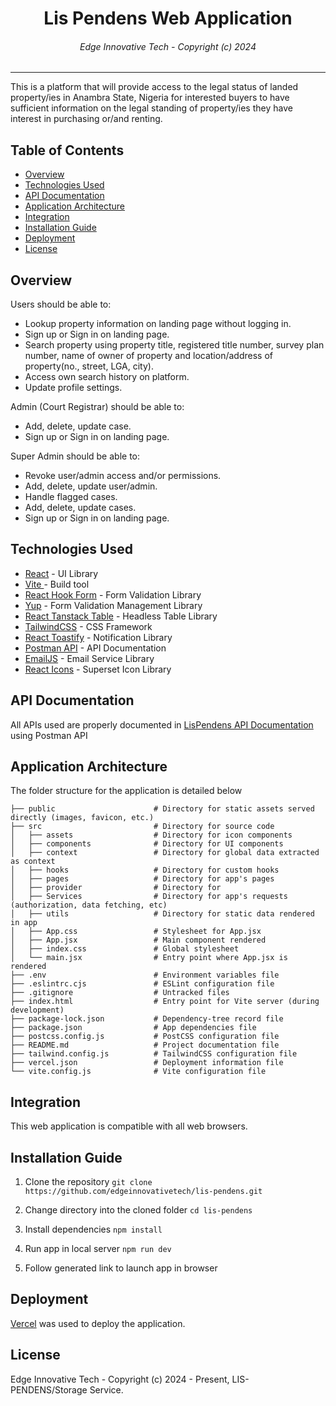 <div align="center">
    <h1>Lis Pendens  Web Application </h1>
    <h6>
        <i>Edge Innovative Tech - Copyright (c) 2024</i>
    </h6>
    <hr />
</div>

This is a platform that will provide access to the legal status of landed property/ies in Anambra State, Nigeria for interested buyers to have sufficient information on the legal standing of property/ies they have interest in purchasing or/and renting.

## Table of Contents

- [Overview](#overview)
- [Technologies Used](#technologies-used)
- [API Documentation](#api-documentation)
- [Application Architecture](#application-architecture)
- [Integration](#integration)
- [Installation Guide](#installation-guide)
- [Deployment](#deployment)
- [License](#License)
## Overview
Users should be able to: 
- Lookup property information on landing page without logging in.
- Sign up or Sign in on landing page.
- Search property using property title, registered title number, survey plan number, name of owner of property and location/address of property(no., street, LGA, city).
- Access own search history on platform.
- Update profile settings.

Admin (Court Registrar) should be able to:
- Add, delete, update case.
- Sign up or Sign in on landing page.

Super Admin should be able to:
- Revoke user/admin access and/or permissions.
- Add, delete, update user/admin.
- Handle flagged cases.
- Add, delete, update cases.
- Sign up or Sign in on landing page.

## Technologies Used
 + [React](https://react.dev) - UI Library
 + [Vite ](https://vitejs.dev/guide/) - Build tool
 + [React Hook Form](https://react-hook-form.com/) - Form Validation Library 
 + [Yup](https://github.com/jquense/yup/blob/master/README.md) - Form Validation Management Library
 + [React Tanstack Table](https://tanstack.com/table/v8/docs/adapters/react-table) - Headless Table Library
 + [TailwindCSS](https://tailwindcss.com/) - CSS Framework
 + [React Toastify](https://fkhadra.github.io/react-toastify/introduction/) - Notification Library
 + [Postman API](https://learning.postman.com/docs/introduction/overview/) - API Documentation
 + [EmailJS](https://www.emailjs.com/docs/) - Email Service Library
 + [React Icons](https://react-icons.github.io/react-icons/) - Superset Icon Library


## API Documentation
All APIs used are properly documented in [LisPendens API Documentation](https://documenter.getpostman.com/view/18112964/2s9YyqjNJN#b52f8c69-179b-4ccb-ac5f-00759b98c624) using Postman API

## Application Architecture
The folder structure for the application is detailed below
```
├── public                      # Directory for static assets served directly (images, favicon, etc.)
├── src                         # Directory for source code
│   ├── assets                  # Directory for icon components
│   ├── components              # Directory for UI components
│   ├── context                 # Directory for global data extracted as context
│   ├── hooks                   # Directory for custom hooks
│   ├── pages                   # Directory for app's pages
│   ├── provider                # Directory for
│   ├── Services                # Directory for app's requests (authorization, data fetching, etc)
│   ├── utils                   # Directory for static data rendered in app
│   ├── App.css                 # Stylesheet for App.jsx
│   ├── App.jsx                 # Main component rendered
│   ├── index.css               # Global stylesheet
│   └── main.jsx                # Entry point where App.jsx is rendered
├── .env                        # Environment variables file
├── .eslintrc.cjs               # ESLint configuration file
├── .gitignore                  # Untracked files
├── index.html                  # Entry point for Vite server (during development)
├── package-lock.json           # Dependency-tree record file
├── package.json                # App dependencies file
├── postcss.config.js           # PostCSS configuration file
├── README.md                   # Project documentation file
├── tailwind.config.js          # TailwindCSS configuration file
├── vercel.json                 # Deployment information file
└── vite.config.js              # Vite configuration file
```
## Integration
This web application is compatible with all web browsers.

## Installation Guide
1. Clone the repository 
`git clone https://github.com/edgeinnovativetech/lis-pendens.git`

2. Change directory into the cloned folder `cd lis-pendens`

3. Install dependencies `npm install`

4. Run app in local server `npm run dev` 

5. Follow generated link to launch app in browser

## Deployment
[Vercel](https://vercel.com/dashboard) was used to deploy the application.

## License
Edge Innovative Tech - Copyright (c) 2024 - Present, LIS-PENDENS/Storage Service.
